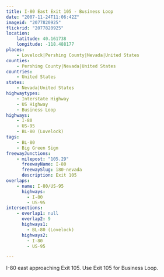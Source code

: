 ```yaml
---
title: I-80 East Exit 105 - Business Loop
date: "2007-11-24T11:06:42Z"
imageid: "2077820925"
flickrid: "2077820925"
location:
    latitude: 40.161738
    longitude: -118.488177
places:
    - Lovelock|Pershing County|Nevada|United States
counties:
    - Pershing County|Nevada|United States
countries:
    - United States
states:
    - Nevada|United States
highwaytypes:
    - Interstate Highway
    - US Highway
    - Business Loop
highways:
    - I-80
    - US-95
    - BL-80 (Lovelock)
tags:
    - BL-80
    - Big Green Sign
freewayJunctions:
    - milepost: "105.29"
      freewayName: I-80
      freewaySlug: i80-nevada
      description: Exit 105
overlaps:
    - name: I-80/US-95
      highways:
        - I-80
        - US-95
intersections:
    - overlap1: null
      overlap2: 9
      highways1:
        - BL-80 (Lovelock)
      highways2:
        - I-80
        - US-95

---
```

I-80 east approaching Exit 105.  Use Exit 105 for Business Loop.